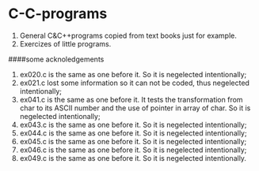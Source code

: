 C-C-programs
============

1. General C&amp;C++programs copied from text books just for example.  
2. Exercizes of little programs.  

####some acknoledgements
1. ex020.c is the same as one before it. So it is negelected intentionally;
2. ex021.c lost some information so it can not be coded, thus negelected intentionally;
3. ex041.c is the same as one before it. It tests the transformation from char to its ASCII number and the use of pointer in array of char. So it is negelected intentionally;
4. ex043.c is the same as one before it. So it is negelected intentionally;
5. ex044.c is the same as one before it. So it is negelected intentionally;
6. ex045.c is the same as one before it. So it is negelected intentionally;
7. ex046.c is the same as one before it. So it is negelected intentionally;
8. ex049.c is the same as one before it. So it is negelected intentionally.
